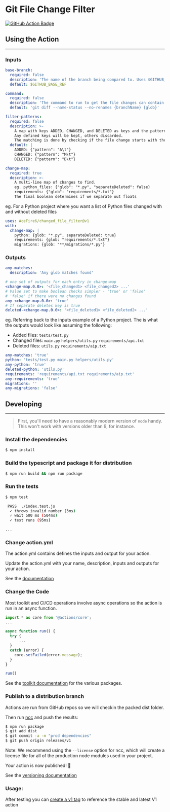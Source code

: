 # Git File Change Filter
[![GitHub Action Badge](https://github.com/AceFire6/changed_file_filter/actions/workflows/test.yml/badge.svg)](https://github.com/AceFire6/changed_file_filter/actions/workflztows/test.yml/badge.svg)

## Using the Action

---

### Inputs
```yaml
base-branch:
  required: false
  description: 'The name of the branch being compared to. Uses $GITHUB_BASE_REF if not set'
  default: $GITHUB_BASE_REF

command:
  required: false
  description: 'The command to run to get the file changes can contain {glob} and {branchName} to specify replacements'
  default: 'git diff --name-status --no-renames {branchName} {glob}'

filter-patterns:
  required: false
  description: >-
    A map with keys ADDED, CHANGED, and DELETED as keys and the pattern as a value.
    Any defined keys will be kept, others discarded.
    The matching is done by checking if the file change starts with the pattern.
  default: |
    ADDED: {"pattern": "A\t"}
    CHANGED: {"pattern": "M\t"}
    DELETED: {"pattern": "D\t"}

change-map:
  required: true
  description: >-
    A multi-line map of changes to find.
    eg. python_files: {"glob": "*.py", "separateDeleted": false}
    requirements: {"glob": "requirements/*.txt"}
    The final boolean determines if we separate out floats
```

eg. For a Python project where you want a list of Python files changed with and without deleted files
```yaml
uses: AceFire6/changed_file_filter@v1
with:
  change-map: |
    python: {glob: "*.py", separateDeleted: true}
    requirements: {glob: "requirements/*.txt"}
    migrations: {glob: "**/migrations/*.py"}
```

### Outputs
```yaml
any-matches:
  description: 'Any glob matches found'

# one set of outputs for each entry in change-map
<change-map.0.0>: '<file_changed1> <file_changed2> ...'
# Value set to make boolean checks simpler - 'true' or 'false'
# 'false' if there were no changes found
any-<change-map.0.0>: 'true'
# If separate deletes key is true
deleted-<change-map.0.0>: '<file_deleted1> <file_deleted2> ...'
```

eg. Referring back to the inputs example of a Python project. 
The is what the outputs would look like assuming the following:

* Added files: `tests/test.py`
* Changed files: `main.py` `helpers/utils.py` `requirements/api.txt`
* Deleted files: `utils.py` `requirements/aip.txt`

```yaml
any-matches: 'true'
python: 'tests/test.py main.py helpers/utils.py'
any-python: 'true'
deleted-python: 'utils.py'
requirements: 'requirements/api.txt requirements/aip.txt'
any-requirements: 'true'
migrations: ''
any-migrations: 'false'
```

## Developing

---

> First, you'll need to have a reasonably modern version of `node` handy. This won't work with versions older than 9, for instance.

### Install the dependencies  
```bash
$ npm install
```

### Build the typescript and package it for distribution
```bash
$ npm run build && npm run package
```

### Run the tests  
```bash
$ npm test

 PASS  ./index.test.js
  ✓ throws invalid number (3ms)
  ✓ wait 500 ms (504ms)
  ✓ test runs (95ms)

...
```

### Change action.yml

The action.yml contains defines the inputs and output for your action.

Update the action.yml with your name, description, inputs and outputs for your action.

See the [documentation](https://help.github.com/en/articles/metadata-syntax-for-github-actions)

### Change the Code

Most toolkit and CI/CD operations involve async operations so the action is run in an async function.

```javascript
import * as core from '@actions/core';
...

async function run() {
  try { 
      ...
  } 
  catch (error) {
    core.setFailed(error.message);
  }
}

run()
```

See the [toolkit documentation](https://github.com/actions/toolkit/blob/master/README.md#packages) for the various packages.

### Publish to a distribution branch

Actions are run from GitHub repos so we will checkin the packed dist folder. 

Then run [ncc](https://github.com/zeit/ncc) and push the results:
```bash
$ npm run package
$ git add dist
$ git commit -a -m "prod dependencies"
$ git push origin releases/v1
```

Note: We recommend using the `--license` option for ncc, which will create a license file for all of the production node modules used in your project.

Your action is now published! :rocket: 

See the [versioning documentation](https://github.com/actions/toolkit/blob/master/docs/action-versioning.md)

### Usage:

After testing you can [create a v1 tag](https://github.com/actions/toolkit/blob/master/docs/action-versioning.md) to reference the stable and latest V1 action
